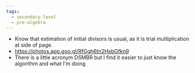 ```yaml
---
tags:
  - secondary-level
  - pre-algebra
---
```


- Know that estimation of initial divisors is usual, as it is trial multiplication at side of page.
- https://photos.app.goo.gl/RfGgh6tn2HsbGfkn9
- There is a little acronym DSMBR but I find it easier to just know the algorithm and what I'm doing
